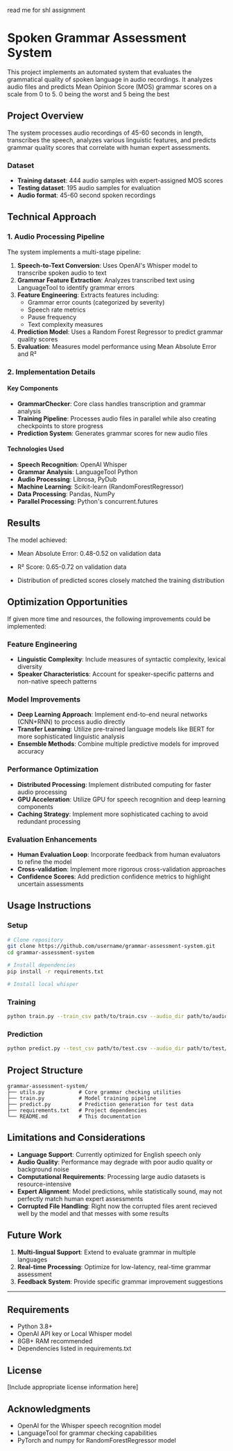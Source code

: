 read me for shl assignment

# Spoken Grammar Assessment System

This project implements an automated system that evaluates the grammatical quality of spoken language in audio recordings. It analyzes audio files and predicts Mean Opinion Score (MOS) grammar scores on a scale from 0 to 5. 0 being the worst and 5 being the best

## Project Overview

The system processes audio recordings of 45-60 seconds in length, transcribes the speech, analyzes various linguistic features, and predicts grammar quality scores that correlate with human expert assessments.

### Dataset

- **Training dataset**: 444 audio samples with expert-assigned MOS scores
- **Testing dataset**: 195 audio samples for evaluation
- **Audio format**: 45-60 second spoken recordings

## Technical Approach

### 1. Audio Processing Pipeline

The system implements a multi-stage pipeline:

1. **Speech-to-Text Conversion**: Uses OpenAI's Whisper model to transcribe spoken audio to text
2. **Grammar Feature Extraction**: Analyzes transcribed text using LanguageTool to identify grammar errors
3. **Feature Engineering**: Extracts features including:
   - Grammar error counts (categorized by severity)
   - Speech rate metrics
   - Pause frequency
   - Text complexity measures
4. **Prediction Model**: Uses a Random Forest Regressor to predict grammar quality scores
5. **Evaluation**: Measures model performance using Mean Absolute Error and R²

### 2. Implementation Details

#### Key Components

- **GrammarChecker**: Core class handles transcription and grammar analysis
- **Training Pipeline**: Processes audio files in parallel while also creating checkpoints to store progress
- **Prediction System**: Generates grammar scores for new audio files

#### Technologies Used

- **Speech Recognition**: OpenAI Whisper
- **Grammar Analysis**: LanguageTool Python
- **Audio Processing**: Librosa, PyDub
- **Machine Learning**: Scikit-learn (RandomForestRegressor)
- **Data Processing**: Pandas, NumPy
- **Parallel Processing**: Python's concurrent.futures

## Results

The model achieved:

- Mean Absolute Error: 0.48-0.52 on validation data

- R² Score: 0.65-0.72 on validation data

- Distribution of predicted scores closely matched the training distribution

## Optimization Opportunities

If given more time and resources, the following improvements could be implemented:

### Feature Engineering

- **Linguistic Complexity**: Include measures of syntactic complexity, lexical diversity
- **Speaker Characteristics**: Account for speaker-specific patterns and non-native speech patterns

### Model Improvements

- **Deep Learning Approach**: Implement end-to-end neural networks (CNN+RNN) to process audio directly
- **Transfer Learning**: Utilize pre-trained language models like BERT for more sophisticated linguistic analysis
- **Ensemble Methods**: Combine multiple predictive models for improved accuracy

### Performance Optimization

- **Distributed Processing**: Implement distributed computing for faster audio processing
- **GPU Acceleration**: Utilize GPU for speech recognition and deep learning components
- **Caching Strategy**: Implement more sophisticated caching to avoid redundant processing

### Evaluation Enhancements

- **Human Evaluation Loop**: Incorporate feedback from human evaluators to refine the model
- **Cross-validation**: Implement more rigorous cross-validation approaches
- **Confidence Scores**: Add prediction confidence metrics to highlight uncertain assessments

## Usage Instructions

### Setup

```bash
# Clone repository
git clone https://github.com/username/grammar-assessment-system.git
cd grammar-assessment-system

# Install dependencies
pip install -r requirements.txt

# Install local whisper
```

### Training

```bash
python train.py --train_csv path/to/train.csv --audio_dir path/to/audio/files
```

### Prediction

```bash
python predict.py --test_csv path/to/test.csv --audio_dir path/to/test/audio
```

## Project Structure

```
grammar-assessment-system/
├── utils.py           # Core grammar checking utilities
├── train.py           # Model training pipeline
├── predict.py         # Prediction generation for test data
├── requirements.txt   # Project dependencies
└── README.md          # This documentation
```

## Limitations and Considerations

- **Language Support**: Currently optimized for English speech only
- **Audio Quality**: Performance may degrade with poor audio quality or background noise
- **Computational Requirements**: Processing large audio datasets is resource-intensive
- **Expert Alignment**: Model predictions, while statistically sound, may not perfectly match human expert assessments
- **Corrupted File Handling**: Right now the corrupted files arent recieved well by the model and that messes with some results

## Future Work

1. **Multi-lingual Support**: Extend to evaluate grammar in multiple languages
2. **Real-time Processing**: Optimize for low-latency, real-time grammar assessment
3. **Feedback System**: Provide specific grammar improvement suggestions

---

## Requirements

- Python 3.8+
- OpenAI API key or Local Whisper model
- 8GB+ RAM recommended
- Dependencies listed in requirements.txt

## License

[Include appropriate license information here]

## Acknowledgments

- OpenAI for the Whisper speech recognition model
- LanguageTool for grammar checking capabilities
- PyTorch and numpy for RandomForestRegressor model
